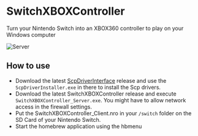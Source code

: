 # SwitchXBOXController
Turn your Nintendo Switch into an XBOX360 controller to play on your Windows computer

![Server](https://puu.sh/BVASI/d8c6c00ecc.png)

## How to use
- Download the latest [ScpDriverInterface](https://github.com/mogzol/ScpDriverInterface) release and use the `ScpDriverInstaller.exe` in there to install the Scp drivers.
- Download the latest SwitchXBOXController release and execute `SwitchXBOXController_Server.exe`. You might have to allow network access in the firewall settings.
- Put the SwitchXBOXController_Client.nro in your `/switch` folder on the SD Card of your Nintendo Switch.
- Start the homebrew application using the hbmenu
